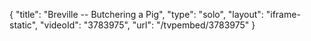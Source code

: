 {
    "title": "Breville -- Butchering a Pig",
    "type": "solo",
    "layout": "iframe-static",
    "videoId": "3783975",
    "url": "\/tvpembed\/3783975"
}